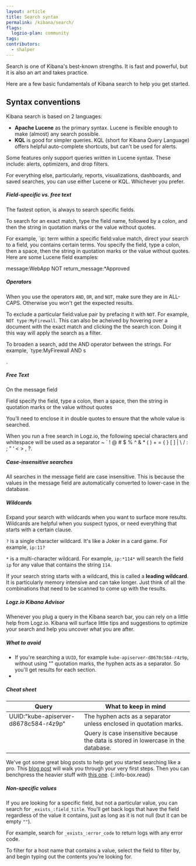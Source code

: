 ```yaml
---
layout: article
title: Search syntax
permalink: /kibana/search/
flags:
  logzio-plan: community
tags:
contributors:
  - shalper
---
```


Search is one of Kibana's best-known strengths. It is fast and powerful,
but it is also an art and takes practice.

Here are a few basic fundamentals of Kibana search to help you get started.

## Syntax conventions

Kibana search is based on 2 languages:

  * **Apache Lucene** as the primary syntax. Lucene is flexible enough to make (almost) any search possible.
  * **KQL** is good for simpler queries. KQL (short for Kibana Query Language) offers helpful auto-complete shortcuts, but can't be used for alerts.
  
  Some features only support queries written in Lucene syntax. These include: alerts, optimizers, and drop filters.

  For everything else, particularly, reports, visualizations, dashboards, and saved searches, you can use either Lucene or KQL. Whichever you prefer.

##### Field-specific vs. free text

The fastest option, is always to search specific fields. 

To search for an exact match, type the field name, followed by a colon, and then the string in quotation marks or the value without quotes.

For example, `ip:  term within a specific field:value match, direct your search to a field, you  contains certain terms. You specify the field, type a colon, then a space, then the string in quotation marks or the value without quotes. Here are some Lucene field examples:


message:WebApp NOT return_message:*Approved

##### Operators
    
When you use the operators `AND`, `OR`, and `NOT`, make sure they are in ALL-CAPS. Otherwise you won't get the expected results.

To exclude a particular field:value pair by prefacing it with `NOT`. For example, `NOT type:MyFirewall`. This can also be acheived by hovering over a document with the exact match and clicking the the <i class="fas fa-search-minus"></i> search icon. Doing it this way will apply the search as a filter.

To broaden a search, add the AND operator between the strings. For example, `type:MyFirewall AND s





<i class="fas fa-search-plus"></i> .





##### Free Text

On the message field


Field specify the field, type a colon, then a space, then the string in quotation marks or the value without quotes

You’ll need to enclose it in double quotes to ensure that the whole value is searched.

When you run a free search in Logz.io, the following special characters and whitespace will be used as a separator ~ ` ! @ # $ % ^ & * ( ) + = { } [ ] | \ / : ; ” ‘ < > , ?.


##### Case-insensitive searches

All searches in the message field are case insensitive. This is because the values in the message field are automatically converted to lower-case in the database.



##### Wildcards

Expand your search with wildcards when you want to surface more results. Wildcards are helpful when you suspect typos, or need everything that starts with a certain clause.

`?` is a single character wildcard. It's like a Joker in a card game. For example, `ip:11?` 

`*` is a multi-character wildcard. For example, `ip:*114*` will search the field `ip` for any value that contains the string `114`.

If your search string starts with a wildcard, this is called a **leading wildcard**. It is particularly memory intensive and can take longer. Just think of all the combinations that need to be scanned to come up with the results.


##### Logz.io Kibana Advisor

Whenever you plug a query in the Kibana search bar, you can rely on a little help from Logz.io.
Kibana will surface little tips and suggestions to optimize your search and help you uncover what you are after.

##### What to avoid

* If you're searching a `UUID`, for example `kube-apiserver-d8678c584-r4z9p`, without using "" quotation marks, the hyphen acts as a separator. So you'll get results for each section.
* 

##### Cheat sheet 

| Query | What to keep in mind |
|---|---|
| UUID:"kube-apiserver-d8678c584-r4z9p" | The hyphen acts as a separator unless enclosed in quotation marks. |
|  | Query is case insensitive because the data is stored in lowercase in the database. |

We've got some great blog posts to help get you started searching like a pro. This [blog post](https://logz.io/blog/kibana-advisor-lucene-pitfalls/) will walk you through your very first steps. Then you can benchpress the heavier stuff with [this one](https://logz.io/blog/elasticsearch-queries/).
{:.info-box.read}

##### Non-specific values

If you are looking for a specific field, but not a particular value, you can search for `_exists_:field_title`. You'll get back logs that have the field regardless of the value it contains, just as long as it is not null (but it can be empty `""`).

For example, search for `_exists_:error_code` to return logs with any error code.


To filter for a host name that contains a value, select the field to filter by, and begin typing out the contents you're looking for. 